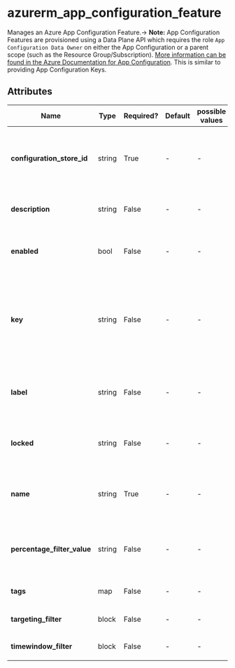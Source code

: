 # azurerm_app_configuration_feature

Manages an Azure App Configuration Feature.-> **Note:** App Configuration Features are provisioned using a Data Plane API which requires the role `App Configuration Data Owner` on either the App Configuration or a parent scope (such as the Resource Group/Subscription). [More information can be found in the Azure Documentation for App Configuration](https://docs.microsoft.com/azure/azure-app-configuration/concept-enable-rbac#azure-built-in-roles-for-azure-app-configuration). This is similar to providing App Configuration Keys.

## Attributes

| Name | Type | Required? | Default  | possible values | Description |
| ---- | ---- | --------- | -------- | ----------- | ----------- |
| **configuration_store_id** | string | True | -  |  -  | Specifies the id of the App Configuration. Changing this forces a new resource to be created. | 
| **description** | string | False | -  |  -  | The description of the App Configuration Feature. | 
| **enabled** | bool | False | -  |  -  | The status of the App Configuration Feature. By default, this is set to false. | 
| **key** | string | False | -  |  -  | The key of the App Configuration Feature. The value for `name` will be used if this is unspecified. Changing this forces a new resource to be created. | 
| **label** | string | False | -  |  -  | The label of the App Configuration Feature. Changing this forces a new resource to be created. | 
| **locked** | string | False | -  |  -  | Should this App Configuration Feature be Locked to prevent changes? | 
| **name** | string | True | -  |  -  | The name of the App Configuration Feature. Changing this forces a new resource to be created. | 
| **percentage_filter_value** | string | False | -  |  -  | A number representing the value of the percentage required to enable this feature. | 
| **tags** | map | False | -  |  -  | A mapping of tags to assign to the resource. | 
| **targeting_filter** | block | False | -  |  -  | A `targeting_filter` block. | 
| **timewindow_filter** | block | False | -  |  -  | A `timewindow_filter` block. | 

